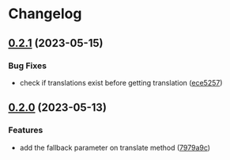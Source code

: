 # Changelog

## [0.2.1](https://github.com/hugomods/i18n-js/compare/v0.2.0...v0.2.1) (2023-05-15)


### Bug Fixes

* check if translations exist before getting translation ([ece5257](https://github.com/hugomods/i18n-js/commit/ece5257a64a838848f6244c8507fd9289a7bf88f))

## [0.2.0](https://github.com/hugomods/i18n-js/compare/v0.1.0...v0.2.0) (2023-05-13)


### Features

* add the fallback parameter on translate method ([7979a9c](https://github.com/hugomods/i18n-js/commit/7979a9c12b9cc58f6a093555abdd6ce5cb5d8329))
